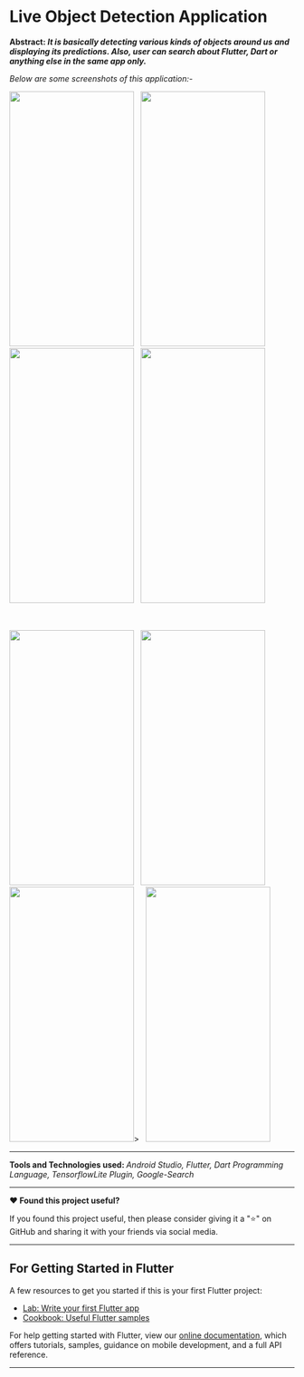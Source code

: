 # Live Object Detection Application
<b>Abstract: <i>It is basically detecting various kinds of objects around us and displaying its predictions. Also, user can search about Flutter, Dart or anything else in the same app only.</i></b>

<i>Below are some screenshots of this application:-</i>


<img src="https://user-images.githubusercontent.com/91781599/184480835-a6fae29f-d734-4027-ac24-1233fea1c4cc.jpg" width=220 height=450></img> &nbsp;  <img src="https://user-images.githubusercontent.com/91781599/184480982-43cd7b3b-2cfd-4043-9965-194bea947edb.jpg" width=220 height=450></img> &nbsp; <img src="https://user-images.githubusercontent.com/91781599/184481216-92d0df3a-41a4-4fed-932d-1206832bea02.jpg" width=220 height=450></img> &nbsp; <img src="https://user-images.githubusercontent.com/91781599/184482896-ae1c2d2e-f9f4-4d17-84c1-2e9b3796c1ad.jpg" width=220 height=450></img>

<br/>


<img src="https://user-images.githubusercontent.com/91781599/184481662-661d8edf-8c5d-4602-823d-d7d981aacb24.jpg" width=220 height=450></img> &nbsp;  <img src="https://user-images.githubusercontent.com/91781599/184481774-96b926c5-fac7-4931-9e64-d3ba640ef85a.jpg" width=220 height=450></img> &nbsp; <img src="https://user-images.githubusercontent.com/91781599/184482007-c8875ad7-e38e-4a0b-9416-f4512ba204f9.jpg" width=220 height=450></img>> &nbsp; <img src="https://user-images.githubusercontent.com/91781599/184482544-71dd7b87-2181-491a-a90f-5c10d8a158ff.jpg" width=220 height=450></img>

<hr>
<b>Tools and Technologies used: </b> <i>Android Studio, Flutter, Dart Programming Language, TensorflowLite Plugin, Google-Search</i>

<hr>
<b>❤️ Found this project useful?</b>
<p>If you found this project useful, then please consider giving it a "⭐" on GitHub and sharing it with your friends via social media.</p>

<hr>

## For Getting Started in Flutter


A few resources to get you started if this is your first Flutter project:

- [Lab: Write your first Flutter app](https://flutter.dev/docs/get-started/codelab)
- [Cookbook: Useful Flutter samples](https://flutter.dev/docs/cookbook)

For help getting started with Flutter, view our
[online documentation](https://flutter.dev/docs), which offers tutorials,
samples, guidance on mobile development, and a full API reference.
<hr>
